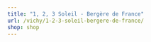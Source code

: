 ```yaml
---
title: "1, 2, 3 Soleil - Bergère de France"
url: /vichy/1-2-3-soleil-bergere-de-france/
shop: shop
---
```

